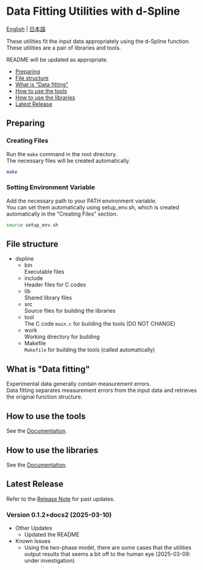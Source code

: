 # Data Fitting Utilities with d-Spline

[English](README.md) | [日本語](README-ja.md)

These utilities fit the input data appropriately using the d-Spline function.  
These utilities are a pair of libraries and tools.

README will be updated as appropriate.

- [Preparing](#preparing)
- [File structure](#file-structure)
- [What is "Data fitting"](#what-is-data-fitting)
- [How to use the tools](#how-to-use-the-tools)
- [How to use the libraries](#how-to-use-the-libraries)
- [Latest Release](#latest-release)

## Preparing

### Creating Files

Run the `make` command in the root directory.  
The necessary files will be created automatically.

``` bash
make
```

### Setting Environment Variable

Add the necessary path to your PATH environment variable.  
You can set them automatically using setup_env.sh, which is created automatically in the "Creating Files" section.

``` bash
source setup_env.sh
```

## File structure

- dspline
  - bin  
  Executable files
  - include  
  Header files for C codes
  - lib  
  Shared library files
  - src  
  Source files for building the libraries
  - tool  
  The C code `main.c` for building the tools (DO NOT CHANGE)
  - work  
  Working directory for building
  - Makefile  
  `Makefile` for building the tools (called automatically)

## What is "Data fitting"

Experimental data generally contain measurement errors.  
Data fitting separates measurement errors from the input data and retrieves the original function structure.

## How to use the tools

See the [Documentation](docs/tool.md).

## How to use the libraries

See the [Documentation](docs/library.md).

## Latest Release

Refer to the [Release Note](CHANGELOG.md) for past updates.

### Version 0.1.2+docs2 (2025-03-10)

- Other Updates
  - Updated the README
- Known Issues
  - Using the two-phase model, there are some cases that the utilities output results that seems a bit off to the human eye (2025-03-09: under investigation)

